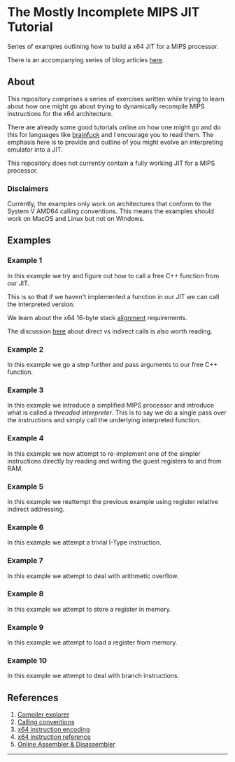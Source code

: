# The Mostly Incomplete MIPS JIT Tutorial
Series of examples outlining how to build a x64 JIT for a MIPS processor.

There is an accompanying series of blog articles [here][gh-pages-blog].

## About
This repository comprises a series of exercises written while trying to learn about how one might go about trying to 
dynamically recompile MIPS instructions for the x64 architecture.

There are already some good tutorials online on how one might go and do this for languages like 
[brainfuck][bendersky-jit-tutorial] and I encourage you to read them. The emphasis here is to provide and outline of 
you might evolve an interpreting emulator into a JIT.

This repository does not currently contain a fully working JIT for a MIPS processor.

### Disclaimers
Currently, the examples only work on architectures that conform to the System V AMD64 calling conventions. This means 
the examples should work on MacOS and Linux but not on Windows.

## Examples

### Example 1
In this example we try and figure out how to call a free C++ function from our JIT.

This is so that if we haven't implemented a function in our JIT we can call the interpreted version.

We learn about the x64 16-byte stack [alignment][x64-stack-alignment] requirements.

The discussion [here][x64-call-absolute] about direct vs indirect calls is also worth reading.

### Example 2
In this example we go a step further and pass arguments to our free C++ function.

### Example 3
In this example we introduce a simplified MIPS processor and introduce what is called a _threaded interpreter_. 
This is to say we do a single pass over the instructions and simply call the underlying interpreted function.

### Example 4
In this example we now attempt to re-implement one of the simpler instructions directly by reading and writing the 
guest registers to and from RAM.

### Example 5
In this example we reattempt the previous example using register relative indirect addressing.

### Example 6
In this example we attempt a trivial I-Type instruction.

### Example 7
In this example we attempt to deal with arithmetic overflow.

### Example 8
In this example we attempt to store a register in memory.

### Example 9
In this example we attempt to load a register from memory.

### Example 10
In this example we attempt to deal with branch instructions.

## References

1. [Compiler explorer](https://godbolt.org)
1. [Calling conventions](https://www.agner.org/optimize/calling_conventions.pdf)
1. [x64 instruction encoding](https://wiki.osdev.org/X86-64_Instruction_Encoding)
1. [x64 instruction reference](https://www.felixcloutier.com/x86/)
1. [Online Assembler & Disassembler](https://defuse.ca/online-x86-assembler.htm)

***

[gh-pages-blog]: https://richardbrown384.github.io/mostly-incomplete-mips-jit-tutorial/
[bendersky-jit-tutorial]: https://eli.thegreenplace.net/2017/adventures-in-jit-compilation-part-2-an-x64-jit/
[x64-stack-alignment]: https://users.rust-lang.org/t/jit-stack-protection-woes/6710
[x64-call-absolute]: https://stackoverflow.com/questions/19552158/call-an-absolute-pointer-in-x86-machine-code?noredirect=1&lq=1
